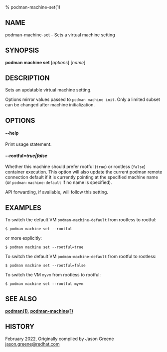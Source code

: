 % podman-machine-set(1)

## NAME
podman\-machine\-set - Sets a virtual machine setting

## SYNOPSIS
**podman machine set** [*options*] [*name*]

## DESCRIPTION

Sets an updatable virtual machine setting.

Options mirror values passed to `podman machine init`. Only a limited
subset can be changed after machine initialization.

## OPTIONS

#### **--help**

Print usage statement.

#### **--rootful**=*true|false*

Whether this machine should prefer rootful (`true`) or rootless (`false`)
container execution. This option will also update the current podman
remote connection default if it is currently pointing at the specified
machine name (or `podman-machine-default` if no name is specified).

API forwarding, if available, will follow this setting.

## EXAMPLES

To switch the default VM `podman-machine-default` from rootless to rootful:

```
$ podman machine set --rootful
```

or more explicitly:

```
$ podman machine set --rootful=true
```

To switch the default VM `podman-machine-default` from rootful to rootless:
```
$ podman machine set --rootful=false
```

To switch the VM `myvm` from rootless to rootful:
```
$ podman machine set --rootful myvm
```

## SEE ALSO
**[podman(1)](podman.1.md)**, **[podman-machine(1)](podman-machine.1.md)**

## HISTORY
February 2022, Originally compiled by Jason Greene <jason.greene@redhat.com>
